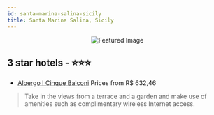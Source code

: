 ```yaml
---
id: santa-marina-salina-sicily
title: Santa Marina Salina, Sicily
---
```


<center><img src="https://i.travelapi.com/hotels/5000000/4480000/4478700/4478632/7bdc47d9_z.jpg" alt="Featured Image" /></center>


##  3 star hotels - ⭐️⭐️⭐️

-    [Albergo I Cinque Balconi](https://us.hurb.com/hotels/santa-marina-salina/albergo-i-cinque-balconi-JNP-JP948923?cmp=18055) Prices from R$ 632,46
   > Take in the views from a terrace and a garden and make use of amenities such as complimentary wireless Internet access.
